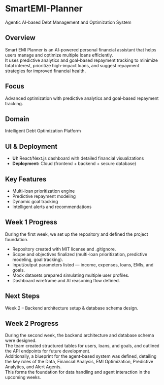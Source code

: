 # SmartEMI-Planner
Agentic AI-based Debt Management and Optimization System

## Overview
Smart EMI Planner is an AI-powered personal financial assistant that helps users manage and optimize multiple loans efficiently.  
It uses predictive analytics and goal-based repayment tracking to minimize total interest, prioritize high-impact loans, and suggest repayment strategies for improved financial health.

## Focus
Advanced optimization with predictive analytics and goal-based repayment tracking.

## Domain
Intelligent Debt Optimization Platform

## UI & Deployment
- **UI:** React/Next.js dashboard with detailed financial visualizations  
- **Deployment:** Cloud (frontend + backend + secure database)

## Key Features
- Multi-loan prioritization engine  
- Predictive repayment modeling  
- Dynamic goal tracking  
- Intelligent alerts and recommendations  

## Week 1 Progress
During the first week, we set up the repository and defined the project foundation.  
- Repository created with MIT license and .gitignore.  
- Scope and objectives finalized (multi-loan prioritization, predictive modeling, goal tracking).  
- Input/output parameters listed — income, expenses, loans, EMIs, and goals.  
- Mock datasets prepared simulating multiple user profiles.  
- Dashboard wireframe and AI reasoning flow defined.  

## Next Steps
Week 2 – Backend architecture setup & database schema design.

## Week 2 Progress
During the second week, the backend architecture and database schema were designed.  
The team created structured tables for users, loans, and goals, and outlined the API endpoints for future development.  
Additionally, a blueprint for the agent-based system was defined, detailing the key roles of the Data, Financial Analysis, EMI Optimization, Predictive Analytics, and Alert Agents.  
This forms the foundation for data handling and agent interaction in the upcoming weeks.

